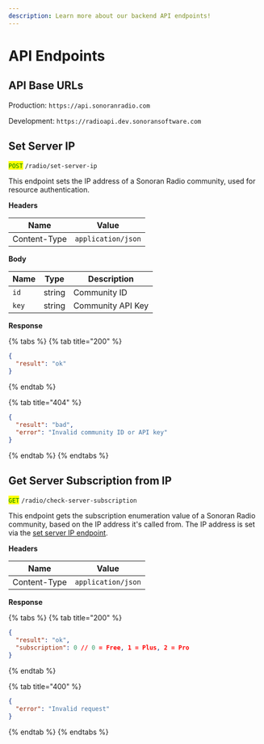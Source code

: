 ```yaml
---
description: Learn more about our backend API endpoints!
---
```


# API Endpoints

## API Base URLs

Production: `https://api.sonoranradio.com`

Development: `https://radioapi.dev.sonoransoftware.com`

## Set Server IP

<mark style="color:green;">`POST`</mark> `/radio/set-server-ip`

This endpoint sets the IP address of a Sonoran Radio community, used for resource authentication.

**Headers**

| Name         | Value              |
| ------------ | ------------------ |
| Content-Type | `application/json` |

**Body**

| Name  | Type   | Description       |
| ----- | ------ | ----------------- |
| `id`  | string | Community ID      |
| `key` | string | Community API Key |

**Response**

{% tabs %}
{% tab title="200" %}
```json
{
  "result": "ok"
}
```
{% endtab %}

{% tab title="404" %}
```json
{
  "result": "bad",
  "error": "Invalid community ID or API key"
}
```
{% endtab %}
{% endtabs %}

## Get Server Subscription from IP

<mark style="color:green;">`GET`</mark> `/radio/check-server-subscription`

This endpoint gets the subscription enumeration value of a Sonoran Radio community, based on the IP address it's called from. The IP address is set via the [set server IP endpoint](api-endpoints.md#set-server-ip).

**Headers**

| Name         | Value              |
| ------------ | ------------------ |
| Content-Type | `application/json` |

**Response**

{% tabs %}
{% tab title="200" %}
```json
{
  "result": "ok",
  "subscription": 0 // 0 = Free, 1 = Plus, 2 = Pro
}
```
{% endtab %}

{% tab title="400" %}
```json
{
  "error": "Invalid request"
}
```
{% endtab %}
{% endtabs %}
